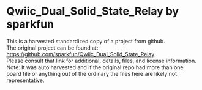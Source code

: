 
# Qwiic_Dual_Solid_State_Relay by sparkfun  
This is a harvested standardized copy of a project from github.  
The original project can be found at:  
https://github.com/sparkfun/Qwiic_Dual_Solid_State_Relay  
Please consult that link for additional, details, files, and license information.  
Note: It was auto harvested and if the original repo had more than one board file or anything out of the ordinary the files here are likely not representative.  
    